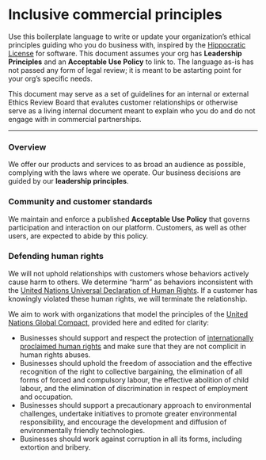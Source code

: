 # Inclusive commercial principles

Use this boilerplate language to write or update your organization’s ethical principles guiding who you do business with, inspired by the [Hippocratic License](https://firstdonoharm.dev/) for software. This document assumes your org has **Leadership Principles** and an **Acceptable Use Policy** to link to. The language as-is has not passed any form of legal review; it is meant to be astarting point for your org’s specific needs.

This document may serve as a set of guidelines for an internal or external Ethics Review Board that evalutes customer relationships or otherwise serve as a living internal document meant to explain who you do and do not engage with in commercial partnerships. 

---

### Overview
We offer our products and services to as broad an audience as possible, complying with the laws where we operate. Our business decisions are guided by our **leadership principles**.

### Community and customer standards
We maintain and enforce a published **Acceptable Use Policy** that governs participation and interaction on our platform. Customers, as well as other users, are expected to abide by this policy.

### Defending human rights
We will not uphold relationships with customers whose behaviors actively cause harm to others. We determine “harm” as behaviors inconsistent with the [United Nations Universal Declaration of Human Rights](https://www.un.org/en/about-us/universal-declaration-of-human-rights). If a customer has knowingly violated these human rights, we will terminate the relationship.

We aim to work with organizations that model the principles of the [United Nations Global Compact](https://www.unglobalcompact.org/what-is-gc/mission/principles), provided here and edited for clarity:

- Businesses should support and respect the protection of [internationally proclaimed human rights](https://www.un.org/en/about-us/universal-declaration-of-human-rights) and make sure that they are not complicit in human rights abuses.
- Businesses should uphold the freedom of association and the effective recognition of the right to collective bargaining, the elimination of all forms of forced and compulsory labour, the effective abolition of child labour, and the elimination of discrimination in respect of employment and occupation. 
- Businesses should support a precautionary approach to environmental challenges, undertake initiatives to promote greater environmental responsibility, and encourage the development and diffusion of environmentally friendly technologies. 
- Businesses should work against corruption in all its forms, including extortion and bribery.
